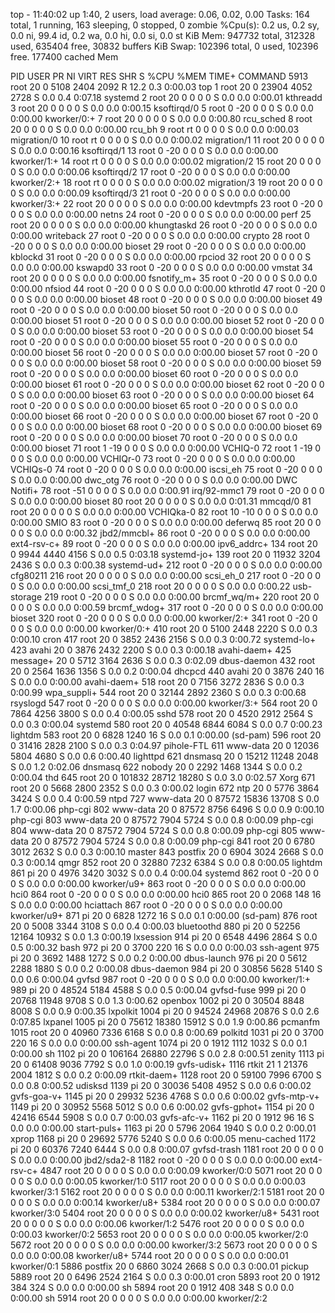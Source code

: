 top - 11:40:02 up  1:40,  2 users,  load average: 0.06, 0.02, 0.00
Tasks: 164 total,   1 running, 163 sleeping,   0 stopped,   0 zombie
%Cpu(s):  0.2 us,  0.2 sy,  0.0 ni, 99.4 id,  0.2 wa,  0.0 hi,  0.0 si,  0.0 st
KiB Mem:    947732 total,   312328 used,   635404 free,    30832 buffers
KiB Swap:   102396 total,        0 used,   102396 free.   177400 cached Mem

  PID USER      PR  NI    VIRT    RES    SHR S  %CPU %MEM     TIME+ COMMAND
 5913 root      20   0    5108   2404   2092 R  12.2  0.3   0:00.03 top
    1 root      20   0   23904   4052   2728 S   0.0  0.4   0:07.18 systemd
    2 root      20   0       0      0      0 S   0.0  0.0   0:00.01 kthreadd
    3 root      20   0       0      0      0 S   0.0  0.0   0:00.15 ksoftirqd/0
    5 root       0 -20       0      0      0 S   0.0  0.0   0:00.00 kworker/0:+
    7 root      20   0       0      0      0 S   0.0  0.0   0:00.80 rcu_sched
    8 root      20   0       0      0      0 S   0.0  0.0   0:00.00 rcu_bh
    9 root      rt   0       0      0      0 S   0.0  0.0   0:00.03 migration/0
   10 root      rt   0       0      0      0 S   0.0  0.0   0:00.02 migration/1
   11 root      20   0       0      0      0 S   0.0  0.0   0:00.16 ksoftirqd/1
   13 root       0 -20       0      0      0 S   0.0  0.0   0:00.00 kworker/1:+
   14 root      rt   0       0      0      0 S   0.0  0.0   0:00.02 migration/2
   15 root      20   0       0      0      0 S   0.0  0.0   0:00.06 ksoftirqd/2
   17 root       0 -20       0      0      0 S   0.0  0.0   0:00.00 kworker/2:+
   18 root      rt   0       0      0      0 S   0.0  0.0   0:00.02 migration/3
   19 root      20   0       0      0      0 S   0.0  0.0   0:00.09 ksoftirqd/3
   21 root       0 -20       0      0      0 S   0.0  0.0   0:00.00 kworker/3:+
   22 root      20   0       0      0      0 S   0.0  0.0   0:00.00 kdevtmpfs
   23 root       0 -20       0      0      0 S   0.0  0.0   0:00.00 netns
   24 root       0 -20       0      0      0 S   0.0  0.0   0:00.00 perf
   25 root      20   0       0      0      0 S   0.0  0.0   0:00.00 khungtaskd
   26 root       0 -20       0      0      0 S   0.0  0.0   0:00.00 writeback
   27 root       0 -20       0      0      0 S   0.0  0.0   0:00.00 crypto
   28 root       0 -20       0      0      0 S   0.0  0.0   0:00.00 bioset
   29 root       0 -20       0      0      0 S   0.0  0.0   0:00.00 kblockd
   31 root       0 -20       0      0      0 S   0.0  0.0   0:00.00 rpciod
   32 root      20   0       0      0      0 S   0.0  0.0   0:00.00 kswapd0
   33 root       0 -20       0      0      0 S   0.0  0.0   0:00.00 vmstat
   34 root      20   0       0      0      0 S   0.0  0.0   0:00.00 fsnotify_m+
   35 root       0 -20       0      0      0 S   0.0  0.0   0:00.00 nfsiod
   44 root       0 -20       0      0      0 S   0.0  0.0   0:00.00 kthrotld
   47 root       0 -20       0      0      0 S   0.0  0.0   0:00.00 bioset
   48 root       0 -20       0      0      0 S   0.0  0.0   0:00.00 bioset
   49 root       0 -20       0      0      0 S   0.0  0.0   0:00.00 bioset
   50 root       0 -20       0      0      0 S   0.0  0.0   0:00.00 bioset
   51 root       0 -20       0      0      0 S   0.0  0.0   0:00.00 bioset
   52 root       0 -20       0      0      0 S   0.0  0.0   0:00.00 bioset
   53 root       0 -20       0      0      0 S   0.0  0.0   0:00.00 bioset
   54 root       0 -20       0      0      0 S   0.0  0.0   0:00.00 bioset
   55 root       0 -20       0      0      0 S   0.0  0.0   0:00.00 bioset
   56 root       0 -20       0      0      0 S   0.0  0.0   0:00.00 bioset
   57 root       0 -20       0      0      0 S   0.0  0.0   0:00.00 bioset
   58 root       0 -20       0      0      0 S   0.0  0.0   0:00.00 bioset
   59 root       0 -20       0      0      0 S   0.0  0.0   0:00.00 bioset
   60 root       0 -20       0      0      0 S   0.0  0.0   0:00.00 bioset
   61 root       0 -20       0      0      0 S   0.0  0.0   0:00.00 bioset
   62 root       0 -20       0      0      0 S   0.0  0.0   0:00.00 bioset
   63 root       0 -20       0      0      0 S   0.0  0.0   0:00.00 bioset
   64 root       0 -20       0      0      0 S   0.0  0.0   0:00.00 bioset
   65 root       0 -20       0      0      0 S   0.0  0.0   0:00.00 bioset
   66 root       0 -20       0      0      0 S   0.0  0.0   0:00.00 bioset
   67 root       0 -20       0      0      0 S   0.0  0.0   0:00.00 bioset
   68 root       0 -20       0      0      0 S   0.0  0.0   0:00.00 bioset
   69 root       0 -20       0      0      0 S   0.0  0.0   0:00.00 bioset
   70 root       0 -20       0      0      0 S   0.0  0.0   0:00.00 bioset
   71 root       1 -19       0      0      0 S   0.0  0.0   0:00.00 VCHIQ-0
   72 root       1 -19       0      0      0 S   0.0  0.0   0:00.00 VCHIQr-0
   73 root       0 -20       0      0      0 S   0.0  0.0   0:00.00 VCHIQs-0
   74 root       0 -20       0      0      0 S   0.0  0.0   0:00.00 iscsi_eh
   75 root       0 -20       0      0      0 S   0.0  0.0   0:00.00 dwc_otg
   76 root       0 -20       0      0      0 S   0.0  0.0   0:00.00 DWC Notifi+
   78 root     -51   0       0      0      0 S   0.0  0.0   0:00.91 irq/92-mmc1
   79 root       0 -20       0      0      0 S   0.0  0.0   0:00.00 bioset
   80 root      20   0       0      0      0 S   0.0  0.0   0:01.31 mmcqd/0
   81 root      20   0       0      0      0 S   0.0  0.0   0:00.00 VCHIQka-0
   82 root      10 -10       0      0      0 S   0.0  0.0   0:00.00 SMIO
   83 root       0 -20       0      0      0 S   0.0  0.0   0:00.00 deferwq
   85 root      20   0       0      0      0 S   0.0  0.0   0:00.32 jbd2/mmcbl+
   86 root       0 -20       0      0      0 S   0.0  0.0   0:00.00 ext4-rsv-c+
   89 root       0 -20       0      0      0 S   0.0  0.0   0:00.00 ipv6_addrc+
  134 root      20   0    9944   4440   4156 S   0.0  0.5   0:03.18 systemd-jo+
  139 root      20   0   11932   3204   2436 S   0.0  0.3   0:00.38 systemd-ud+
  212 root       0 -20       0      0      0 S   0.0  0.0   0:00.00 cfg80211
  216 root      20   0       0      0      0 S   0.0  0.0   0:00.00 scsi_eh_0
  217 root       0 -20       0      0      0 S   0.0  0.0   0:00.00 scsi_tmf_0
  218 root      20   0       0      0      0 S   0.0  0.0   0:00.22 usb-storage
  219 root       0 -20       0      0      0 S   0.0  0.0   0:00.00 brcmf_wq/m+
  220 root      20   0       0      0      0 S   0.0  0.0   0:00.59 brcmf_wdog+
  317 root       0 -20       0      0      0 S   0.0  0.0   0:00.00 bioset
  320 root       0 -20       0      0      0 S   0.0  0.0   0:00.00 kworker/2:+
  341 root       0 -20       0      0      0 S   0.0  0.0   0:00.00 kworker/0:+
  410 root      20   0    5100   2448   2220 S   0.0  0.3   0:00.10 cron
  417 root      20   0    3852   2436   2156 S   0.0  0.3   0:00.72 systemd-lo+
  423 avahi     20   0    3876   2432   2200 S   0.0  0.3   0:00.18 avahi-daem+
  425 message+  20   0    5712   3164   2636 S   0.0  0.3   0:02.09 dbus-daemon
  432 root      20   0    2564   1636   1356 S   0.0  0.2   0:00.04 dhcpcd
  440 avahi     20   0    3876    240     16 S   0.0  0.0   0:00.00 avahi-daem+
  518 root      20   0    7156   3272   2836 S   0.0  0.3   0:00.99 wpa_suppli+
  544 root      20   0   32144   2892   2360 S   0.0  0.3   0:00.68 rsyslogd
  547 root       0 -20       0      0      0 S   0.0  0.0   0:00.00 kworker/3:+
  564 root      20   0    7864   4256   3800 S   0.0  0.4   0:00.05 sshd
  578 root      20   0    4520   2912   2564 S   0.0  0.3   0:00.04 systemd
  580 root      20   0   40548   6844   6084 S   0.0  0.7   0:00.23 lightdm
  583 root      20   0    6828   1240     16 S   0.0  0.1   0:00.00 (sd-pam)
  596 root      20   0   31416   2828   2100 S   0.0  0.3   0:04.97 pihole-FTL
  611 www-data  20   0   12036   5804   4680 S   0.0  0.6   0:00.40 lighttpd
  621 dnsmasq   20   0   15212  11248   2048 S   0.0  1.2   0:02.06 dnsmasq
  622 nobody    20   0    2292   1468   1344 S   0.0  0.2   0:00.04 thd
  645 root      20   0  101832  28712  18280 S   0.0  3.0   0:02.57 Xorg
  671 root      20   0    5668   2800   2352 S   0.0  0.3   0:00.02 login
  672 ntp       20   0    5776   3864   3424 S   0.0  0.4   0:00.59 ntpd
  727 www-data  20   0   87572  15836  13708 S   0.0  1.7   0:00.06 php-cgi
  802 www-data  20   0   87572   8756   6496 S   0.0  0.9   0:00.10 php-cgi
  803 www-data  20   0   87572   7904   5724 S   0.0  0.8   0:00.09 php-cgi
  804 www-data  20   0   87572   7904   5724 S   0.0  0.8   0:00.09 php-cgi
  805 www-data  20   0   87572   7904   5724 S   0.0  0.8   0:00.09 php-cgi
  841 root      20   0    6780   3012   2632 S   0.0  0.3   0:00.10 master
  843 postfix   20   0    6904   3024   2668 S   0.0  0.3   0:00.14 qmgr
  852 root      20   0   32880   7232   6384 S   0.0  0.8   0:00.05 lightdm
  861 pi        20   0    4976   3420   3032 S   0.0  0.4   0:00.04 systemd
  862 root       0 -20       0      0      0 S   0.0  0.0   0:00.00 kworker/u9+
  863 root       0 -20       0      0      0 S   0.0  0.0   0:00.00 hci0
  864 root       0 -20       0      0      0 S   0.0  0.0   0:00.00 hci0
  865 root      20   0    2068    148     16 S   0.0  0.0   0:00.00 hciattach
  867 root       0 -20       0      0      0 S   0.0  0.0   0:00.00 kworker/u9+
  871 pi        20   0    6828   1272     16 S   0.0  0.1   0:00.00 (sd-pam)
  876 root      20   0    5008   3344   3108 S   0.0  0.4   0:00.03 bluetoothd
  880 pi        20   0   52256  12164  10932 S   0.0  1.3   0:00.19 lxsession
  914 pi        20   0    6548   4496   2864 S   0.0  0.5   0:00.32 bash
  972 pi        20   0    3700    220     16 S   0.0  0.0   0:00.03 ssh-agent
  975 pi        20   0    3692   1488   1272 S   0.0  0.2   0:00.00 dbus-launch
  976 pi        20   0    5612   2288   1880 S   0.0  0.2   0:00.08 dbus-daemon
  984 pi        20   0   30856   5628   5140 S   0.0  0.6   0:00.04 gvfsd
  987 root       0 -20       0      0      0 S   0.0  0.0   0:00.00 kworker/1:+
  989 pi        20   0   48524   5184   4588 S   0.0  0.5   0:00.04 gvfsd-fuse
  999 pi        20   0   20768  11948   9708 S   0.0  1.3   0:00.62 openbox
 1002 pi        20   0   30504   8848   8008 S   0.0  0.9   0:00.35 lxpolkit
 1004 pi        20   0   94524  24968  20876 S   0.0  2.6   0:07.85 lxpanel
 1005 pi        20   0   75612  18380  15912 S   0.0  1.9   0:00.86 pcmanfm
 1015 root      20   0   40960   7336   6168 S   0.0  0.8   0:00.69 polkitd
 1031 pi        20   0    3700    220     16 S   0.0  0.0   0:00.00 ssh-agent
 1074 pi        20   0    1912   1112   1032 S   0.0  0.1   0:00.00 sh
 1102 pi        20   0  106164  26880  22796 S   0.0  2.8   0:00.51 zenity
 1113 pi        20   0   61408   9036   7792 S   0.0  1.0   0:00.19 gvfs-udisk+
 1116 rtkit     21   1   21376   2004   1812 S   0.0  0.2   0:00.09 rtkit-daem+
 1128 root      20   0   59100   7996   6700 S   0.0  0.8   0:00.52 udisksd
 1139 pi        20   0   30036   5408   4952 S   0.0  0.6   0:00.02 gvfs-goa-v+
 1145 pi        20   0   29932   5236   4768 S   0.0  0.6   0:00.02 gvfs-mtp-v+
 1149 pi        20   0   30952   5568   5012 S   0.0  0.6   0:00.02 gvfs-gphot+
 1154 pi        20   0   42416   6544   5908 S   0.0  0.7   0:00.03 gvfs-afc-v+
 1162 pi        20   0    1912     96     16 S   0.0  0.0   0:00.00 start-puls+
 1163 pi        20   0    5796   2064   1940 S   0.0  0.2   0:00.01 xprop
 1168 pi        20   0   29692   5776   5240 S   0.0  0.6   0:00.05 menu-cached
 1172 pi        20   0   60376   7240   6444 S   0.0  0.8   0:00.07 gvfsd-trash
 1181 root      20   0       0      0      0 S   0.0  0.0   0:00.00 jbd2/sda2-8
 1182 root       0 -20       0      0      0 S   0.0  0.0   0:00.00 ext4-rsv-c+
 4847 root      20   0       0      0      0 S   0.0  0.0   0:00.09 kworker/0:0
 5071 root      20   0       0      0      0 S   0.0  0.0   0:00.05 kworker/1:0
 5117 root      20   0       0      0      0 S   0.0  0.0   0:00.03 kworker/3:1
 5162 root      20   0       0      0      0 S   0.0  0.0   0:00.11 kworker/2:1
 5181 root      20   0       0      0      0 S   0.0  0.0   0:00.14 kworker/u8+
 5384 root      20   0       0      0      0 S   0.0  0.0   0:00.07 kworker/3:0
 5404 root      20   0       0      0      0 S   0.0  0.0   0:00.02 kworker/u8+
 5431 root      20   0       0      0      0 S   0.0  0.0   0:00.06 kworker/1:2
 5476 root      20   0       0      0      0 S   0.0  0.0   0:00.03 kworker/0:2
 5653 root      20   0       0      0      0 S   0.0  0.0   0:00.05 kworker/2:0
 5672 root      20   0       0      0      0 S   0.0  0.0   0:00.00 kworker/3:2
 5673 root      20   0       0      0      0 S   0.0  0.0   0:00.08 kworker/u8+
 5744 root      20   0       0      0      0 S   0.0  0.0   0:00.01 kworker/0:1
 5886 postfix   20   0    6860   3024   2668 S   0.0  0.3   0:00.01 pickup
 5889 root      20   0    6496   2524   2164 S   0.0  0.3   0:00.01 cron
 5893 root      20   0    1912    384    324 S   0.0  0.0   0:00.00 sh
 5894 root      20   0    1912    408    348 S   0.0  0.0   0:00.00 sh
 5914 root      20   0       0      0      0 S   0.0  0.0   0:00.00 kworker/2:2
